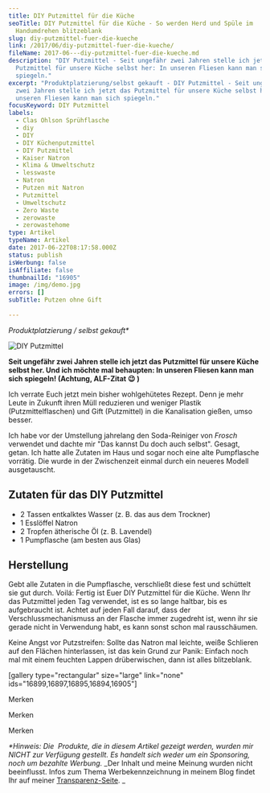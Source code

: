 ```yaml
---
title: DIY Putzmittel für die Küche
seoTitle: DIY Putzmittel für die Küche - So werden Herd und Spüle im
  Handumdrehen blitzeblank
slug: diy-putzmittel-fuer-die-kueche
link: /2017/06/diy-putzmittel-fuer-die-kueche/
fileName: 2017-06---diy-putzmittel-fuer-die-kueche.md
description: "DIY Putzmittel - Seit ungefähr zwei Jahren stelle ich jetzt das
  Putzmittel für unsere Küche selbst her: In unseren Fliesen kann man sich
  spiegeln."
excerpt: "Produktplatzierung/selbst gekauft - DIY Putzmittel - Seit ungefähr
  zwei Jahren stelle ich jetzt das Putzmittel für unsere Küche selbst her: In
  unseren Fliesen kann man sich spiegeln."
focusKeyword: DIY Putzmittel
labels:
  - Clas Ohlson Sprühflasche
  - diy
  - DIY
  - DIY Küchenputzmittel
  - DIY Putzmittel
  - Kaiser Natron
  - Klima & Umweltschutz
  - lesswaste
  - Natron
  - Putzen mit Natron
  - Putzmittel
  - Umweltschutz
  - Zero Waste
  - zerowaste
  - zerowastehome
type: Artikel
typeName: Artikel
date: 2017-06-22T08:17:58.000Z
status: publish
isWerbung: false
isAffiliate: false
thumbnailId: "16905"
image: /img/demo.jpg
errors: []
subTitle: Putzen ohne Gift
  
---
```


_Produktplatzierung / selbst gekauft\*_

![DIY Putzmittel](http://cardamonchai.com/wp-content/uploads/2017/06/35061369660_961475a666_k-640x640.jpg)

**Seit ungefähr zwei Jahren stelle ich jetzt das Putzmittel für unsere Küche
selbst her. Und ich möchte mal behaupten: In unseren Fliesen kann man sich
spiegeln! (Achtung, ALF-Zitat 😉 )**

Ich verrate Euch jetzt mein bisher wohlgehütetes Rezept. Denn je mehr Leute in
Zukunft ihren Müll reduzieren und weniger Plastik (Putzmittelflaschen) und Gift
(Putzmittel) in die Kanalisation gießen, umso besser.

Ich habe vor der Umstellung jahrelang den Soda-Reiniger von _Frosch_ verwendet
und dachte mir "Das kannst Du doch auch selbst". Gesagt, getan. Ich hatte alle
Zutaten im Haus und sogar noch eine alte Pumpflasche vorrätig. Die wurde in der
Zwischenzeit einmal durch ein neueres Modell ausgetauscht.

## Zutaten für das DIY Putzmittel

- 2 Tassen entkalktes Wasser (z. B. das aus dem Trockner)
- 1 Esslöffel Natron
- 2 Tropfen ätherische Öl (z. B. Lavendel)
- 1 Pumpflasche (am besten aus Glas)

## Herstellung

Gebt alle Zutaten in die Pumpflasche, verschließt diese fest und schüttelt sie
gut durch. Voilá: Fertig ist Euer DIY Putzmittel für die Küche. Wenn Ihr das
Putzmittel jeden Tag verwendet, ist es so lange haltbar, bis es aufgebraucht
ist. Achtet auf jeden Fall darauf, dass der Verschlussmechanismuss an der
Flasche immer zugedreht ist, wenn ihr sie gerade nicht in Verwendung habt, es
kann sonst schon mal rausschäumen.

Keine Angst vor Putzstreifen: Sollte das Natron mal leichte, weiße Schlieren auf
den Flächen hinterlassen, ist das kein Grund zur Panik: Einfach noch mal mit
einem feuchten Lappen drüberwischen, dann ist alles blitzeblank.

[gallery type="rectangular" size="large" link="none"
ids="16899,16897,16895,16894,16905"]

Merken

Merken

Merken

_\*Hinweis: Die  Produkte, die in diesem Artikel gezeigt werden, wurden mir
NICHT zur Verfügung gestellt. Es handelt sich weder um ein Sponsoring, noch um
bezahlte Werbung._ _Der Inhalt und meine Meinung wurden nicht beeinflusst. Infos
zum Thema Werbekennzeichnung in meinem Blog findet Ihr auf meiner
[Transparenz-Seite](/werbung/). _

  